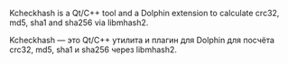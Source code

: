 Kcheckhash is a Qt/C++ tool and a Dolphin extension
to calculate crc32, md5, sha1 and sha256 via libmhash2.

Kcheckhash — это Qt/C++ утилита и плагин для Dolphin
для посчёта crc32, md5, sha1 и sha256 через libmhash2.